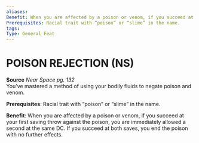 ```yaml
---
aliases: 
Benefit: When you are affected by a poison or venom, if you succeed at your first saving throw against the poison, you are immediately allowed a second at the same DC. If you succeed at both saves, you end the poison with no further effects.
Prerequisites: Racial trait with “poison” or “slime” in the name.
tags: 
Type: General Feat
---
```

# POISON REJECTION (NS)
**Source** _Near Space pg. 132_  
You’ve mastered a method of using your bodily fluids to negate poison and venom.

**Prerequisites**: Racial trait with “poison” or “slime” in the name.

**Benefit**: When you are affected by a poison or venom, if you succeed at your first saving throw against the poison, you are immediately allowed a second at the same DC. If you succeed at both saves, you end the poison with no further effects.